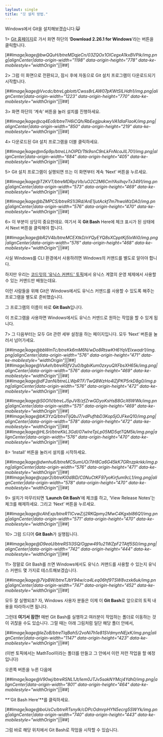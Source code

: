 ```yaml
---
laylout: single
title: "깃 설치 방법."
---
```


Windows에서 Git을 설치해보겠습니다.😺 

1> [Git 홈페이지](https://git-scm.com/)로 가서 화면 하단의 ‘**Download 2.26.1 for Windows**’라는 버튼을 클릭합니다.

[##_Image|kage@bwQQuH/btreMDqjeCn/03ZQOx1OICegxA1kxBVPik/img.png|alignCenter|data-origin-width="1198" data-origin-height="778" data-ke-mobilestyle="widthOrigin"|||_##]

2> 그럼 이 화면으로 전환되고, 잠시 후에 자동으로 Git 설치 프로그램이 다운로드되기 시작합니다.

[##_Image|kage@Vvcdc/btreLgblott/Cwss8rLAW07pKWtSILHdh1/img.png|alignCenter|data-origin-width="1223" data-origin-height="770" data-ke-mobilestyle="widthOrigin"|||_##]

3> 화면 하단의 ‘계속’ 버튼을 눌러 설치를 진행하세요. 

[##_Image|kage@cq4Eo9/btreTH6iCQh/RbEegjpukwyVA1dlaFlaoK/img.png|alignCenter|data-origin-width="850" data-origin-height="219" data-ke-mobilestyle="widthOrigin"|||_##]

4> 다운로드된 Git 설치 프로그램을 더블 클릭하세요. 

[##_Image|kage@m5p9p/btreLLhOIPD/Ttk9snC9nLkFnNcaJIL701/img.png|alignCenter|data-origin-width="684" data-origin-height="405" data-ke-mobilestyle="widthOrigin"|||_##]

5> Git 설치 프로그램이 실행되면 뜨는 이 화면부터 계속 ‘Next’ 버튼을 누르세요. 

[##_Image|kage@T2KVT/btreMDRpzVb/uO2C2M6CmYAsIhqvTx3491/img.png|alignCenter|data-origin-width="573" data-origin-height="469" data-ke-mobilestyle="widthOrigin"|||_##]

[##_Image|kage@bZMPCS/btreRS1i3Rd/AnE1jutAckf7m7hwoWzDA0/img.png|alignCenter|data-origin-width="576" data-origin-height="470" data-ke-mobilestyle="widthOrigin"|||_##]

6> 이 부분이 상당히 중요한데요. 여기서 꼭 **Git Bash** Here에 체크 표시가 된 상태에서 Next 버튼을 클릭해야 합니다. 

[##_Image|kage@bR2V4b/btreMCEXtkD/nYQyEYQ8sXCpptKj5lxWi0/img.png|alignCenter|data-origin-width="576" data-origin-height="468" data-ke-mobilestyle="widthOrigin"|||_##]

사실 Windows를 CLI 환경에서 사용하려면 Windows의 커맨드를 별도로 알아야 합니다.

하지만 우리는 [코드잇의 ‘유닉스 커맨드' 토픽](https://www.codeit.kr/courses/unix-command-line/topics/unix-commands)에서 유닉스 계열의 운영 체제에서 사용할 수 있는 커맨드만 배웠는데요.

이런 사람들을 위해 Git은 Windows에서도 유닉스 커맨드를 사용할 수 있도록 해주는 프로그램을 별도로 준비했습니다.

그 프로그램의 이름이 바로 **Git Bash**입니다.

이 프로그램을 사용하면 Windows에서도 유닉스 커맨드로 원하는 작업을 할 수 있게 됩니다. 

7> 그 다음부터는 모두 Git 관련 세부 설정을 하는 페이지입니다. 모두 ‘Next’ 버튼을 눌러서 넘어가세요. 

[##_Image|kage@bbWmTc/btreKk6mM6N/wDo8RtswKH6YqVEIxwadr1/img.png|alignCenter|data-origin-width="576" data-origin-height="471" data-ke-mobilestyle="widthOrigin"|||_##][##_Image|kage@VsAeh/btreRSfV2u0/bgbiKum0zxyuQXFbsXH65k/img.png|alignCenter|data-origin-width="576" data-origin-height="469" data-ke-mobilestyle="widthOrigin"|||_##][##_Image|kage@dF2anN/btreLLWpRTF/TwQ8WzHo4lZjPKP5rkD8g0/img.png|alignCenter|data-origin-width="576" data-origin-height="472" data-ke-mobilestyle="widthOrigin"|||_##]

[##_Image|kage@S0OIV/btreLJ5pJV8/zfZrwGDyoKsHsB8GcX6WWk/img.png|alignCenter|data-origin-width="575" data-origin-height="469" data-ke-mobilestyle="widthOrigin"|||_##][##_Image|kage@bK3YzQ/btreTIjQbJ7/vdPufhbD3Kop5jOJFkeQ10/img.png|alignCenter|data-origin-width="578" data-origin-height="472" data-ke-mobilestyle="widthOrigin"|||_##][##_Image|kage@HLSrl/btreKkL3GdI/07wlreTpLp05MD5qtTQM5k/img.png|alignCenter|data-origin-width="576" data-origin-height="470" data-ke-mobilestyle="widthOrigin"|||_##]

8> ‘Install’ 버튼을 눌러서 설치를 시작하세요. 

[##_Image|kage@dwnhu6/btreMCSumUO/7iH8Ca6G45kK7GRnzpkrkk/img.png|alignCenter|data-origin-width="576" data-origin-height="471" data-ke-mobilestyle="widthOrigin"|||_##][##_Image|kage@cppr2i/btreKI0d8lD/C0NuCtKF97yoKirfum9cL1/img.png|alignCenter|data-origin-width="578" data-origin-height="470" data-ke-mobilestyle="widthOrigin"|||_##]

9> 설치가 마무리되면 ‘**Launch Git Bash**’에 체크를 하고, ‘View Release Notes’는 체크를 해제하세요. 그리고 ‘Next’ 버튼을 누르세요. 

[##_Image|kage@cAhExp/btreRTlCvwZ/j2RKQpmy2MwC4KgxbI86Q1/img.png|alignCenter|data-origin-width="571" data-origin-height="470" data-ke-mobilestyle="widthOrigin"|||_##]

10> 그럼 드디어 **Git Bash**가 실행됩니다. 

[##_Image|kage@D9eaU/btreRS1i3SQ/Ogpw491u21WZpF2TAtf5S0/img.png|alignCenter|data-origin-width="742" data-origin-height="444" data-ke-mobilestyle="widthOrigin"|||_##]

11> 정말로 Git Bash를 쓰면 Windows에서도 유닉스 커맨드를 사용할 수 있는지 유닉스 커맨드 몇 가지로 테스트해보겠습니다. 

[##_Image|kage@7VpBW/btreTJbY94w/ca4Leq06hf9TSW8vzxk6uk/img.png|alignCenter|data-origin-width="747" data-origin-height="452" data-ke-mobilestyle="widthOrigin"|||_##]

모두 잘 실행되죠? 자, Windows 사용자 분들은 이제 이 **Git Bash**로 앞으로의 토픽 내용을 따라하시면 됩니다.

그런데 **여기서 잠깐!** 매번 Git Bash를 실행하고 여러분이 작업하는 폴더로 이동하는 것이 귀찮을 수도 있습니다. 그럴 때는 아래 그림처럼 일단 해당 폴더 안에서,

[##_Image|kage@IeZoB/btreTIqBah5/2voNi7h1e81SVdmynNEjxK/img.png|alignCenter|data-origin-width="1147" data-origin-height="423" data-ke-mobilestyle="widthOrigin"|||_##]

(이번 토픽에서는 MathTool이라는 폴더를 만들고 그 안에서 이런 저런 작업을 할 예정입니다)

오른쪽 버튼을 누른 다음에

[##_Image|kage@V90wj/btreRSNL1Jt/Iem0JTJv5sakNYMcj4Ydh0/img.png|alignCenter|data-origin-width="801" data-origin-height="464" data-ke-mobilestyle="widthOrigin"|||_##]

**'Git Bash Here'**를 클릭하세요.

[##_Image|kage@boUsCv/btreRTsnylk/cDPcOdmrpHYN5ecrg5SWYk/img.png|alignCenter|data-origin-width="740" data-origin-height="443" data-ke-mobilestyle="widthOrigin"|||_##]

그럼 바로 해당 위치에서 Git Bash로 작업을 시작할 수 있습니다.
